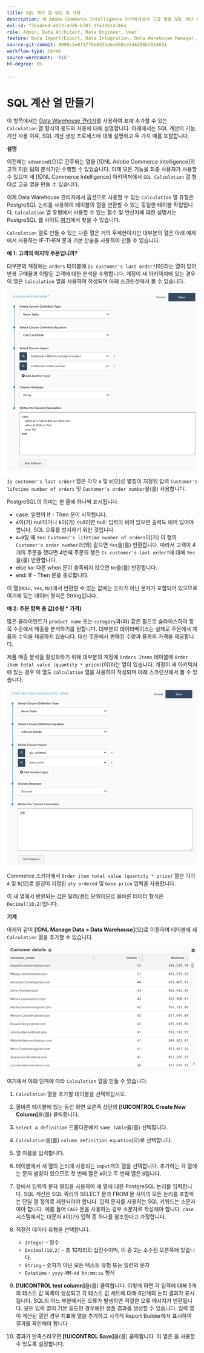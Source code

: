 ```yaml
---
title: SQL 계산 열 생성 및 사용
description: 새 Adobe Commerce Intelligence 아키텍처에서 고급 열을 SQL 계산 열 형태로 만드는 방법을 알아봅니다.
exl-id: f16e4ee4-ed73-4ddb-b701-1fe3db14346a
role: Admin, Data Architect, Data Engineer, User
feature: Data Import/Export, Data Integration, Data Warehouse Manager, SQL Report Builder, Commerce Tables
source-git-commit: 8090c2e0f17f0e8d3bdec668ce546206bf024691
workflow-type: tm+mt
source-wordcount: '815'
ht-degree: 0%

---
```


# SQL 계산 열 만들기

이 항목에서는 [Data Warehouse 관리자](../data-warehouse-mgr/tour-dwm.md)를 사용하여 표에 추가할 수 있는 `Calculation` 열 형식의 용도와 사용에 대해 설명합니다. 아래에서는 SQL 계산의 기능, 계산 사용 이유, SQL 계산 생성 프로세스에 대해 설명하고 두 가지 예를 포함합니다.

**설명**

이전에는 `advanced`(으)로 간주되는 열을 [!DNL Adobe Commerce Intelligence]의 고객 지원 팀의 분석가만 수행할 수 있었습니다. 이제 모든 기능을 최종 사용자가 사용할 수 있으며 새 [!DNL Commerce Intelligence] 아키텍처에서 `SQL Calculation` 열 형태로 고급 열을 만들 수 있습니다.

이제 Data Warehouse 관리자에서 옵션으로 사용할 수 있는 `Calculation` 열 유형은 PostgreSQL 논리를 사용하여 테이블의 열을 변환할 수 있는 동일한 테이블 작업입니다. `Calculation` 열 유형에서 사용할 수 있는 함수 및 연산자에 대한 설명서는 PostgreSQL 웹 사이트 [여기](https://www.postgresql.org/docs/9.6/functions.html)에서 찾을 수 있습니다.

`Calculation` 열로 만들 수 있는 다른 열은 거의 무제한이지만 대부분의 열은 아래 예제에서 사용하는 IF-THEN 문과 기본 산술을 사용하여 만들 수 있습니다.

**예 1: 고객의 마지막 주문입니까?**

대부분의 계정에는 `orders` 테이블에 `Is customer's last order?`(이)라는 열이 있어 반복 구매율과 이탈된 고객에 대한 분석을 수행합니다. 계정이 새 아키텍처에 있는 경우 이 열은 `Calculation` 열을 사용하여 작성되며 아래 스크린샷에서 볼 수 있습니다.

![](../../assets/Is_customer_s_last_order.png)

`Is customer's last order?` 열은 각각 `A` 및 `B`(으)로 별칭이 지정된 입력 `Customer's lifetime number of orders` 및 `Customer's order number`을(를) 사용합니다.

PostgreSQL의 의미는 한 줄에 하나씩 표시됩니다.

* case: 일련의 If - Then 문이 시작됩니다.
* `A`이(가) null이거나 `B`이(가) null이면 null: 입력이 비어 있으면 출력도 비어 있어야 합니다. SQL 오류를 방지하기 위한 것입니다.
* `A=B`일 때 `Yes`: `Customer's lifetime number of orders`이(가) 이 행의 `Customer's order number`과(와) 같으면 `Yes`을(를) 반환합니다. 따라서 고객이 4개의 주문을 했다면 4번째 주문의 행은 `Is customer's last order?`에 대해 `Yes`을(를) 반환합니다.
* else `No`: 다른 when 문이 충족되지 않으면 `No`을(를) 반환합니다.
* end: If - Then 문을 종료합니다.

이 열(`NULL`, `Yes`, `No`)에서 반환할 수 있는 값에는 숫자가 아닌 문자가 포함되어 있으므로 여기에 있는 데이터 형식은 String입니다.

**예 2: 주문 항목 총 값(수량 * 가격)**

많은 클라이언트가 `product name` 또는 `category`과(와) 같은 필드로 슬라이스하여 항목 수준에서 매출을 분석하기를 원합니다. 대부분의 데이터베이스는 실제로 주문에서 제품의 수익을 제공하지 않습니다. 대신 주문에서 판매된 수량과 품목의 가격을 제공합니다.

제품 매출 분석을 활성화하기 위해 대부분의 계정에 `Orders Items` 테이블에 `Order item total value (quantity * price)`(이)라는 열이 있습니다. 계정이 새 아키텍처에 있는 경우 이 열도 `Calculation` 열을 사용하여 작성되며 아래 스크린샷에서 볼 수 있습니다.

![](../../assets/Order_item_total_value.png)

Commerce 스키마에서 `Order item total value (quantity * price)` 열은 각각 `A` 및 `B`(으)로 별칭이 지정된 `qty ordered` 및 `base price` 입력을 사용합니다.

이 새 열에서 반환되는 값은 달러/센트 단위이므로 올바른 데이터 형식은 `Decimal(10,2)`입니다.

**기계**

아래와 같이 **[!DNL Manage Data > Data Warehouse]**(으)로 이동하여 테이블에 새 `Calculation` 열을 추가할 수 있습니다.

![](../../assets/blobid2.png)

여기에서 아래 단계에 따라 `Calculation` 열을 만들 수 있습니다.

1. `Calculation` 열을 추가할 테이블을 선택하십시오.
1. 올바른 테이블에 있는 동안 화면 오른쪽 상단의 **[!UICONTROL Create New Column]**&#x200B;을(를) 클릭합니다.
1. `Select a definition` 드롭다운에서 `Same Table`을(를) 선택합니다.
1. `Calculation`을(를) `column definition equation`(으)로 선택합니다.
1. 열 이름을 입력합니다.
1. 테이블에서 새 열의 논리에 사용되는 `input`개의 열을 선택합니다. 추가하는 각 열에는 문자 별칭이 있으므로 첫 번째 열은 `A`이고 두 번째 열은 `B`입니다.
1. 창에서 입력의 문자 별칭을 사용하여 새 열에 대한 PostgreSQL 논리를 입력합니다. SQL 계산은 SQL 쿼리의 SELECT 문과 FROM 문 사이의 모든 논리를 포함하는 단일 열 정의로 제한되어야 합니다. 입력 문자를 사용하는 SQL 키워드는 소문자여야 합니다. 예를 들어 `CASE` 문을 사용하는 경우 소문자로 작성해야 합니다. `case`. 시스템에서는 대문자 `A`이(가) 입력 중 하나를 참조한다고 가정합니다.
1. 적절한 데이터 유형을 선택합니다.
   * `Integer` - 정수
   * `Decimal(10,2)` - 총 10자리의 십진수이며, 이 중 2는 소수점 오른쪽에 있습니다.
   * `String` - 숫자가 아닌 모든 텍스트 유형 또는 일련의 문자
   * `Datetime` - `yyyy-MM-dd hh:mm:ss` 형식

1. **[!UICONTROL test column]**&#x200B;을(를) 클릭합니다. 이렇게 하면 각 입력에 대해 5개의 테스트 값 목록이 생성되고 각 테스트 값 세트에 대해 6단계의 논리 결과가 표시됩니다. SQL의 어느 부분에서든 오류가 발생하면 적절한 오류 메시지가 반환됩니다. 모든 입력 열이 기본 필드인 경우에만 샘플 결과를 생성할 수 있습니다. 입력 열이 계산된 열인 경우 지표에 열을 추가하고 시각적 Report Builder에서 표시하여 결과를 확인해야 합니다

1. 결과가 만족스러우면 **[!UICONTROL Save]**&#x200B;을(를) 클릭합니다. 이 열은 을 사용할 수 있도록 설정합니다.
